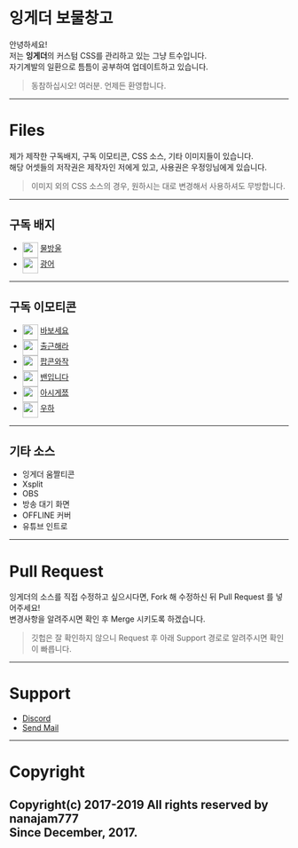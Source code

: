 ﻿# 잉게더 보물창고 

안녕하세요!   
저는 **잉게더**의 커스텀 CSS를 관리하고 있는 그냥 트수입니다.   
자기계발의 일환으로 틈틈이 공부하여 업데이트하고 있습니다.   
> 동참하십시오! 여러분. 언제든 환영합니다.   
---

# Files

제가 제작한 구독배지, 구독 이모티콘, CSS 소스, 기타 이미지들이 있습니다.   
해당 어셋들의 저작권은 제작자인 저에게 있고, 사용권은 우정잉님에게 있습니다.   
> 이미지 외의 CSS 소스의 경우, 원하시는 대로 변경해서 사용하셔도 무방합니다.
---

## 구독 배지

- <img  src="https://ingether.github.io/TGD-CSS/Emotes/Badge_0_Start/02_72.png" width="28" height="28" align="top">  [물방울](https://github.com/Ingether/TGD-CSS/tree/master/Emotes/Badge_0_Start)
- <img  src="https://ingether.github.io/TGD-CSS/Emotes/Badge_3_mon/outline_72.png"  width="28"  height="28" align="top">  [광어](https://github.com/Ingether/TGD-CSS/tree/master/Emotes/Badge_3_mon)
---

## 구독 이모티콘

-  <img  src="https://ingether.github.io/TGD-CSS/Emotes/E_nanajaMbabo/nanajaMbabo56.png"    width="28"  height="28" align="top">  [바보세요](https://github.com/Ingether/TGD-CSS/tree/master/Emotes/E_nanajaMbabo)
-  <img  src="https://ingether.github.io/TGD-CSS/Emotes/E_nanajaMgowork/nanajaMgowork56.png"  width="28"  height="28" align="top">  [출근해라](https://github.com/Ingether/TGD-CSS/tree/master/Emotes/E_nanajaMgowork)
-  <img  src="https://ingether.github.io/TGD-CSS/Emotes/E_nanajaMpopcon/pcorn1x56.png"  width="28" height="28" align="top">  [팝콘와작](https://github.com/Ingether/TGD-CSS/tree/master/Emotes/E_nanajaMpopcon)
-  <img  src="https://ingether.github.io/TGD-CSS/Emotes/E_nanajaMuban/nanajaMubanSample112.png"  width="28" height="28" align="top">  [밴입니다](https://github.com/Ingether/TGD-CSS/tree/master/Emotes/E_nanajaMuban)
-  <img  src="https://ingether.github.io/TGD-CSS/Emotes/E_nanajaMuknow/nanajaMuno56.png"  width="28" height="28" align="top">  [아시게쬬](https://github.com/Ingether/TGD-CSS/tree/master/Emotes/E_nanajaMuknow)
-  <img  src="https://ingether.github.io/TGD-CSS/Emotes/E_nanajamUh/Wooha56x_fix.png"  width="28" height="28" align="top">  [우하](https://github.com/Ingether/TGD-CSS/tree/master/Emotes/E_nanajaMUh)
---

## 기타 소스

- 잉게더 움짤티콘
- Xsplit
- OBS
- 방송 대기 화면
- OFFLINE 커버
- 유튜브 인트로
---

# Pull Request

잉게더의 소스를 직접 수정하고 싶으시다면, Fork 해 수정하신 뒤 Pull Request 를 넣어주세요!   
변경사항을 알려주시면 확인 후 Merge 시키도록 하겠습니다.   
> 깃헙은 잘 확인하지 않으니 Request 후 아래 Support 경로로 알려주시면 확인이 빠릅니다.
---

# Support

- [Discord](https://discord.gg/SQs6Taw)
- <a href="mailto:ingether@hotmail.com">Send Mail</a>
---

# Copyright
Copyright(c) 2017-2019 All rights reserved by nanajam777   
Since December, 2017.   
---
